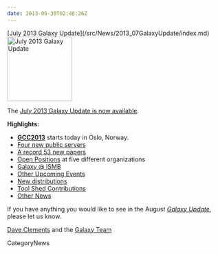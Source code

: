 ```yaml
---
date: 2013-06-30T02:48:26Z
---
```

<div class='newsItemHeader'>[July 2013 Galaxy Update](/src/News/2013_07GalaxyUpdate/index.md)</div>

<div class='right'><a href='/GalaxyUpdates/2013_06'><img src='/Images/Logos/GalaxyUpdate200.png' alt='July 2013 Galaxy Update' width=150 /></a></div>

The [July 2013 Galaxy Update is now available](/src/GalaxyUpdates/2013_07/index.md). 

**Highlights:**
* **[GCC2013](/src/Events/GCC2013/index.md)** starts today in Oslo, Norway.
* [Four new public servers](/GalaxyUpdates/2013_07#new-public-servers)
* [A record 53 new papers](/GalaxyUpdates/2013_07#new-papers)
* [Open Positions](/GalaxyUpdates/2013_07#whos-hiring) at five different organizations
* [Galaxy @ ISMB](/GalaxyUpdates/2013_07#ismb--eccb--bosc--ms-sig-2013)
* [Other Upcoming Events](/GalaxyUpdates/2013_07#other-upcoming-events)
* [New distributions](/GalaxyUpdates/2013_07#galaxy-distributions)
* [Tool Shed Contributions](/GalaxyUpdates/2013_07#tool-shed-contributions)
* [Other News](/GalaxyUpdates/2013_07#other-news)

If you have anything you would like to see in the August *[Galaxy Update](/src/GalaxyUpdates/index.md)*, please let us know.

[Dave Clements](/DaveClements) and the [Galaxy Team](/src/GalaxyTeam/index.md)


CategoryNews
